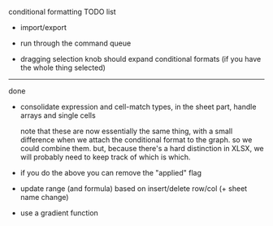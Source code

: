 conditional formatting TODO list

 - import/export 

 - run through the command queue

 - dragging selection knob should expand conditional formats
   (if you have the whole thing selected)

---

done
 
 - consolidate expression and cell-match types, in the sheet part,
   handle arrays and single cells

   note that these are now essentially the same thing, with a small
   difference when we attach the conditional format to the graph. so 
   we could combine them. but, because there's a hard distinction in 
   XLSX, we will probably need to keep track of which is which.

 - if you do the above you can remove the "applied" flag

 - update range (and formula) based on insert/delete row/col
   (+ sheet name change)

 - use a gradient function

